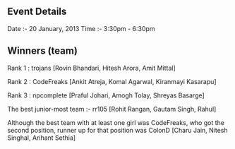 Event Details
-------------
Date :- 20 January, 2013
Time :- 3:30pm - 6:30pm


Winners (team)
-------

Rank 1 : trojans [Rovin Bhandari, Hitesh Arora, Amit Mittal]

Rank 2 : CodeFreaks [Ankit Atreja, Komal Agarwal, Kiranmayi Kasarapu]

Rank 3 : npcomplete [Praful Johari, Amogh Tolay, Shreyas Basarge]

The best junior-most team :- rr105 [Rohit Rangan, Gautam Singh, Rahul]

Although the best team with at least one girl was CodeFreaks, who got the
second position, runner up for that position was ColonD [Charu Jain, Nitesh
Singhal, Arihant Sethia]

